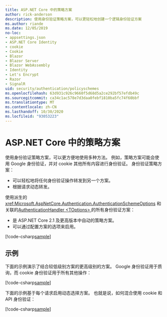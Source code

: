 ```yaml
---
title: ASP.NET Core 中的策略方案
author: rick-anderson
description: 使用身份验证策略方案，可以更轻松地创建一个逻辑身份验证方案
ms.author: riande
ms.date: 12/05/2019
no-loc:
- appsettings.json
- ASP.NET Core Identity
- cookie
- Cookie
- Blazor
- Blazor Server
- Blazor WebAssembly
- Identity
- Let's Encrypt
- Razor
- SignalR
uid: security/authentication/policyschemes
ms.openlocfilehash: 63d931c926c9660f5d68d5a2ce292bf57efdb49c
ms.sourcegitcommit: ca34c1ac578e7d3daa0febf1810ba5fc74f60bbf
ms.translationtype: MT
ms.contentlocale: zh-CN
ms.lasthandoff: 10/30/2020
ms.locfileid: "93053223"
---
```

# <a name="policy-schemes-in-aspnet-core"></a>ASP.NET Core 中的策略方案

使用身份验证策略方案，可以更方便地使用多种方法。 例如，策略方案可能会使用 Google 身份验证，并对 cookie 其他所有内容进行身份验证。 身份验证策略方案：

* 可以轻松地将任何身份验证操作转发到另一个方案。
* 根据请求动态转发。

使用派生的 <xref:Microsoft.AspNetCore.Authentication.AuthenticationSchemeOptions> 和关联的[AuthenticationHandler \<TOptions> ](/dotnet/api/microsoft.aspnetcore.authentication.authenticationhandler-1)的所有身份验证方案：

* 是 ASP.NET Core 2.1 及更高版本中自动的策略方案。
* 可以通过配置方案的选项来启用。

[!code-csharp[sample](policyschemes/samples/AuthenticationSchemeOptions.cs?name=snippet)]

## <a name="examples"></a>示例

下面的示例演示了结合较低级别方案的更高级别的方案。 Google 身份验证用于质询，而 cookie 身份验证用于所有其他操作：

[!code-csharp[sample](policyschemes/samples/Startup.cs?name=snippet1)]

下面的示例基于每个请求启用动态选择方案。 也就是说，如何混合使用 cookie 和 API 身份验证：

 <!-- REVIEW, missing If set in public Func<HttpContext, string> ForwardDefaultSelector -->

[!code-csharp[sample](policyschemes/samples/Startup.cs?name=snippet2)]

